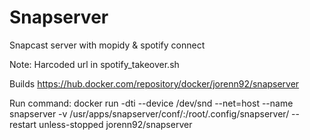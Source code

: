 # Snapserver
Snapcast server with mopidy &amp; spotify connect

Note: Harcoded url in spotify_takeover.sh

Builds https://hub.docker.com/repository/docker/jorenn92/snapserver

Run command: docker run -dti --device /dev/snd --net=host --name snapserver -v /usr/apps/snapserver/conf/:/root/.config/snapserver/ --restart unless-stopped jorenn92/snapserver
